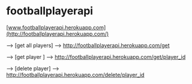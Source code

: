 # footballplayerapi

[www.footballplayerapi.herokuapp.com](http://footballplayerapi.herokuapp.com/)

--> [get all players] --> http://footballplayerapi.herokuapp.com/get

--> [get player ] --> http://footballplayerapi.herokuapp.com/get/player_id

--> [delete player] --> http://footballplayerapi.herokuapp.com/delete/player_id
